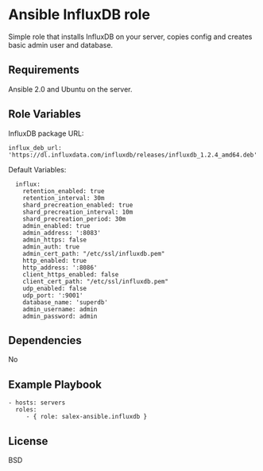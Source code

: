 Ansible InfluxDB role
=========

Simple role that installs InfluxDB on your server, copies config and creates basic admin user and database.

Requirements
------------

Ansible 2.0 and Ubuntu on the server.

Role Variables
--------------

InfluxDB package URL:

`influx_deb_url: 'https://dl.influxdata.com/influxdb/releases/influxdb_1.2.4_amd64.deb'`

Default Variables:

```
  influx:
    retention_enabled: true
    retention_interval: 30m
    shard_precreation_enabled: true
    shard_precreation_interval: 10m
    shard_precreation_period: 30m
    admin_enabled: true
    admin_address: ':8083'
    admin_https: false
    admin_auth: true
    admin_cert_path: "/etc/ssl/influxdb.pem"
    http_enabled: true
    http_address: ':8086'
    client_https_enabled: false
    client_cert_path: "/etc/ssl/influxdb.pem"
    udp_enabled: false
    udp_port: ':9001'
    database_name: 'superdb'
    admin_username: admin
    admin_password: admin

```

Dependencies
------------
No

Example Playbook
----------------

    - hosts: servers
      roles:
         - { role: salex-ansible.influxdb }

License
-------

BSD

